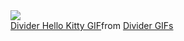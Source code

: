 <div>
  <img style="100%" src="https://capsule-render.vercel.app/api?type=waving&height=100&section=header&reversal=false&fontSize=70&fontColor=FFFFFF&fontAlign=50&fontAlignY=50&stroke=-&descSize=20&descAlign=50&descAlignY=50&color=ffd6e4"  />
</div>

<div class="tenor-gif-embed" data-postid="6477961756383521078" data-share-method="host" data-aspect-ratio="7.11429" data-width="100%"><a href="https://tenor.com/view/divider-hello-kitty-sanrio-gif-6477961756383521078">Divider Hello Kitty GIF</a>from <a href="https://tenor.com/search/divider-gifs">Divider GIFs</a></div> <script type="text/javascript" async src="https://tenor.com/embed.js"></script>

